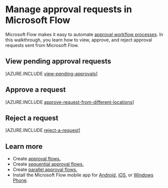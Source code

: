 <properties
    pageTitle="View, approve, or reject approval requests. | Microsoft Flow"
    description="Learn how to view, approve, or reject approval requests in Microsoft Flow."
    services=""
    suite="flow"
    documentationCenter="na"
    authors="msftman"
    manager="anneta"
    editor=""
    tags=""/>

<tags
   ms.service="flow"
   ms.devlang="na"
   ms.topic="article"
   ms.tgt_pltfrm="na"
   ms.workload="na"
   ms.date="07/15/2017"
   ms.author="deonhe"/>

# Manage approval requests in Microsoft Flow

Microsoft Flow makes it easy to automate [approval workflow processes](./modern-approvals.md). In this walkthrough, you learn how to view, approve, and reject approval requests sent from Microsoft Flow.

## View pending approval requests

[AZURE.INCLUDE [view-pending-approvals](../includes/view-pending-approvals.md)]

## Approve a request

[AZURE.INCLUDE  [approve-request-from-different-locations](../includes/approve-request-from-different-locations.md)]

## Reject a request

[AZURE.INCLUDE  [reject-a-request](../includes/reject-a-request.md)]

## Learn more

- Create [approval flows.](../articles/modern-approvals.md)
- Create [sequential approval flows.](../articles/sequential-modern-approvals.md)
- Create [parallel approval flows.](../articles/parallel-modern-approvals.md)
- Install the Microsoft Flow mobile app for [Android](https://aka.ms/flowmobiledocsandroid), [iOS](https://aka.ms/flowmobiledocsios), or [Windows Phone](https://aka.ms/flowmobilewindows).
